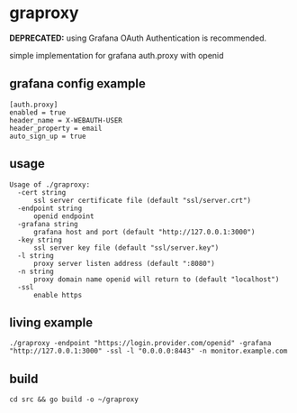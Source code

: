# graproxy


**DEPRECATED:** using Grafana OAuth Authentication is recommended.


simple implementation for grafana auth.proxy with openid

## grafana config example

    [auth.proxy]
    enabled = true
    header_name = X-WEBAUTH-USER
    header_property = email
    auto_sign_up = true


## usage

    Usage of ./graproxy:
      -cert string
          ssl server certificate file (default "ssl/server.crt")
      -endpoint string
          openid endpoint
      -grafana string
          grafana host and port (default "http://127.0.0.1:3000")
      -key string
          ssl server key file (default "ssl/server.key")
      -l string
          proxy server listen address (default ":8080")
      -n string
          proxy domain name openid will return to (default "localhost")
      -ssl
          enable https

## living example

    ./graproxy -endpoint "https://login.provider.com/openid" -grafana "http://127.0.0.1:3000" -ssl -l "0.0.0.0:8443" -n monitor.example.com


## build

    cd src && go build -o ~/graproxy
